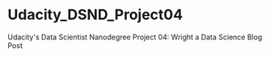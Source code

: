 # Udacity_DSND_Project04
Udacity's Data Scientist Nanodegree Project 04: Wright a Data Science Blog Post
